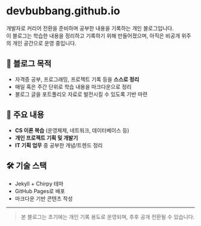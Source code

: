 # devbubbang.github.io

개발자로 커리어 전환을 준비하며 공부한 내용을 기록하는 개인 블로그입니다.  
이 블로그는 학습한 내용을 정리하고 기록하기 위해 만들어졌으며, 아직은 비공개 위주의 개인 공간으로 운영 중입니다.

## 📝 블로그 목적
- 자격증 공부, 프로그래밍, 프로젝트 기록 등을 **스스로 정리**
- 매일 혹은 주간 단위로 학습 내용을 마크다운으로 정리
- 블로그 글을 포트폴리오 자료로 발전시킬 수 있도록 기반 마련

## 📌 주요 내용
- **CS 이론 복습** (운영체제, 네트워크, 데이터베이스 등)
- **개인 프로젝트 기획 및 개발기**
- **IT 기획 업무** 중 공부한 개념/트렌드 정리

## 🛠 기술 스택
- Jekyll + Chirpy 테마
- GitHub Pages로 배포
- 마크다운 기반 콘텐츠 작성

---

> 본 블로그는 초기에는 개인 기록 용도로 운영되며, 추후 공개 전환될 수 있습니다.
